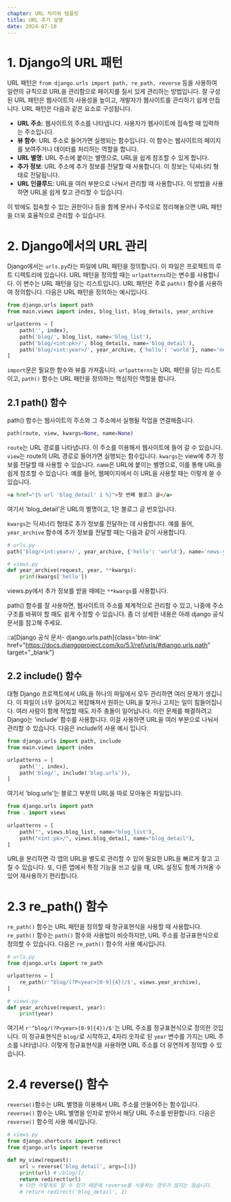 ```yaml
---
chapter: URL 처리와 템플릿
title: URL 추가 설명
date: 2024-07-10
---
```

# 1. Django의 URL 패턴

URL 패턴은 `from django.urls import path, re_path, reverse` 등을 사용하여 일련의 규칙으로 URL을 관리함으로 페이지를 질서 있게 관리하는 방법입니다. 잘 구성된 URL 패턴은 웹사이트의 사용성을 높이고, 개발자가 웹사이트를 관리하기 쉽게 만듭니다. URL 패턴은 다음과 같은 요소로 구성됩니다.

- **URL 주소**: 웹사이트의 주소를 나타냅니다. 사용자가 웹사이트에 접속할 때 입력하는 주소입니다.
- **뷰 함수**: URL 주소로 들어가면 실행되는 함수입니다. 이 함수는 웹사이트의 페이지를 보여주거나 데이터를 처리하는 역할을 합니다.
- **URL 별명**: URL 주소에 붙이는 별명으로, URL을 쉽게 참조할 수 있게 합니다.
- **추가 정보**: URL 주소에 추가 정보를 전달할 때 사용합니다. 이 정보는 딕셔너리 형태로 전달됩니다.
- **URL 인클루드**: URL을 여러 부분으로 나눠서 관리할 때 사용합니다. 이 방법을 사용하면 URL을 쉽게 찾고 관리할 수 있습니다.

이 밖에도 접속할 수 있는 권한이나 등을 함께 문서나 주석으로 정리해놓으면 URL 패턴을 더욱 효율적으로 관리할 수 있습니다.

# 2. Django에서의 URL 관리
Django에서는 `urls.py`라는 파일에 URL 패턴을 정의합니다. 이 파일은 프로젝트의 루트 디렉토리에 있습니다. URL 패턴을 정의할 때는 `urlpatterns`라는 변수를 사용합니다. 이 변수는 URL 패턴을 담는 리스트입니다. URL 패턴은 주로 `path()` 함수를 사용하여 정의합니다. 다음은 URL 패턴을 정의하는 예시입니다.

```python
from django.urls import path
from main.views import index, blog_list, blog_details, year_archive

urlpatterns = [
    path('', index),
    path('blog/', blog_list, name='blog_list'),
    path('blog/<int:pk>/', blog_details, name='blog_detail'),
    path('blog/<int:year>/', year_archive, {'hello': 'world'}, name='news-year-archive'),
]
```

`import`문은 필요한 함수와 뷰를 가져옵니다. `urlpatterns`는 URL 패턴을 담는 리스트이고, `path()` 함수는 URL 패턴을 정의하는 핵심적인 역할을 합니다.

## 2.1 path() 함수

path() 함수는 웹사이트의 주소와 그 주소에서 실행될 작업을 연결해줍니다.

```python
path(route, view, kwargs=None, name=None)
```

`route`는 URL 경로를 나타냅니다. 이 주소를 이용해서 웹사이트에 들어 갈 수 있습니다. `view`는 route의 URL 경로로 들어가면 실행되는 함수입니다. `kwargs`는 view에 추가 정보를 전달할 때 사용할 수 있습니다. `name`은 URL에 붙이는 별명으로, 이를 통해 URL을 쉽게 참조할 수 있습니다. 예를 들어, 웹페이지에서 이 URL을 사용할 때는 이렇게 쓸 수 있습니다.

```html
<a href="{% url 'blog_detail' 1 %}">첫 번째 블로그 글</a>
```

여기서 'blog_detail'은 URL의 별명이고, 1은 블로그 글 번호입니다. 

`kwargs`는 딕셔너리 형태로 추가 정보를 전달하는 데 사용합니다. 예를 들어, `year_archive` 함수에 추가 정보를 전달할 때는 다음과 같이 사용합니다.

```python
# urls.py
path('blog/<int:year>/', year_archive, {'hello': 'world'}, name='news-year-archive'),

# views.py
def year_archive(request, year, **kwargs):
    print(kwargs['hello'])
```

views.py에서 추가 정보를 받을 때에는 `**kwargs`를 사용합니다.

path() 함수를 잘 사용하면, 웹사이트의 주소를 체계적으로 관리할 수 있고, 나중에 주소 구조를 바꿔야 할 때도 쉽게 수정할 수 있습니다. 좀 더 상세한 내용은 아래 django 공식 문서를 참고해 주세요.

::a[Django 공식 문서- django.urls.path]{class='btn-link' href="https://docs.djangoproject.com/ko/5.1/ref/urls/#django.urls.path" target="\_blank"}

## 2.2 include() 함수
대형 Django 프로젝트에서 URL을 하나의 파일에서 모두 관리하면 여러 문제가 생깁니다. 이 파일이 너무 길어지고 복잡해져서 원하는 URL을 찾거나 고치는 일이 힘들어집니다. 여러 사람이 함께 작업할 때도 자주 충돌이 일어납니다. 이런 문제를 해결하려고 Django는 'include' 함수를 사용합니다. 이걸 사용하면 URL을 여러 부분으로 나눠서 관리할 수 있습니다. 다음은 include의 사용 예시 입니다.

```python
from django.urls import path, include
from main.views import index

urlpatterns = [
    path('', index),
    path('blog/', include('blog.urls')),
]
```
여기서 'blog.urls'는 블로그 부분의 URL을 따로 모아놓은 파일입니다.

```python
from django.urls import path
from . import views
 
urlpatterns = [
    path("", views.blog_list, name="blog_list"), 
    path("<int:pk>/", views.blog_detail, name="blog_detail"),
]
```

URL을 분리하면 각 앱의 URL을 별도로 관리할 수 있어 필요한 URL을 빠르게 찾고 고칠 수 있습니다. 또, 다른 앱에서 특정 기능을 쓰고 싶을 때, URL 설정도 함께 가져올 수 있어 재사용하기 편리합니다.

# 2.3 re_path() 함수
`re_path()` 함수는 URL 패턴을 정의할 때 정규표현식을 사용할 때 사용합니다. `re_path()` 함수는 `path()` 함수와 사용법이 비슷하지만, URL 주소를 정규표현식으로 정의할 수 있습니다. 다음은 `re_path()` 함수의 사용 예시입니다.

```python
# urls.py
from django.urls import re_path

urlpatterns = [
    re_path(r'^blog/(?P<year>[0-9]{4})/$', views.year_archive),
]

# views.py
def year_archive(request, year):
    print(year)
```

여기서 `r'^blog/(?P<year>[0-9]{4})/$'`는 URL 주소를 정규표현식으로 정의한 것입니다. 이 정규표현식은 `blog/`로 시작하고, 4자리 숫자로 된 `year` 변수를 가지는 URL 주소를 나타냅니다. 이렇게 정규표현식을 사용하면 URL 주소를 더 유연하게 정의할 수 있습니다.

# 2.4 reverse() 함수
`reverse()`함수는 URL 별명을 이용해서 URL 주소를 만들어주는 함수입니다. `reverse()` 함수는 URL 별명을 인자로 받아서 해당 URL 주소를 반환합니다. 다음은 `reverse()` 함수의 사용 예시입니다.

```python
# views.py
from django.shortcuts import redirect
from django.urls import reverse

def my_view(request):
    url = reverse('blog_detail', args=[1])
    print(url) # /blog/1/
    return redirect(url)
    # 다만 이렇게도 할 수 있기 때문에 reverse를 사용하는 경우가 많지는 않습니다.
    # return redirect('blog_detail', 1) 
```